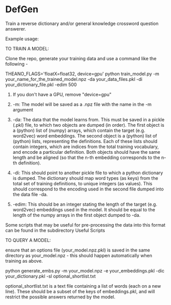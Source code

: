 # DefGen

Train a reverse dictionary and/or general knowledge crossword question answerer.

Example usage:

TO TRAIN A MODEL: 

Clone the repo, generate your training data and use a command like the following - 

THEANO_FLAGS='floatX=float32, device=gpu' python train_model.py -m your_name_for_the_trained_model.npz -da your_data_files.pkl -di your_dictionary_file.pkl -edim 500

1. If you don't have a GPU, remove "device=gpu"

2. -m:  The model will be saved as a .npz file with the name in the -m argument

3. -da: The data that the model learns from. This must be saved in a pickle (.pkl) file, to which two objects are dumped (in order). The first object is a (python) list of (numpy) arrays, which contain the target (e.g. word2vec) word embeddings. The second object is a (python) list of (python) lists, representing the definitions. Each of these lists should contain integers, which are indices from the total training vocabulary, and encode a particular definition. Both objects should have the same length and be aligned (so that the n-th embedding corresponds to the n-th definition). 

4. -di: This should point to another pickle file to which a python dictionary is dumped. The dictionary should map  word types (as keys) from the total set of training definitions, to unique integers (as values). This should correspond to the encoding used in the second file dumped into the data file -da. 

5. -edim: This should be an integer stating the length of the target (e.g. word2vec) embeddings used in the model. It should be equal to the length of the numpy arrays in the first object dumped to -da. 

Some scripts that may be useful for pre-processing the data into this format can be found in the subdirectory Useful Scripts

TO QUERY A MODEL: 

ensure that an options file (your_model.npz.pkl) is saved in the same directory as your_model.npz - this should happen automatically when training as above.

python generate_embs.py -m your_model.npz -e your_embeddings.pkl -dic your_dictionary.pkl -sl optional_shortlist.txt

optional_shortlist.txt is a text file containing a list of words (each on a new line). These should be a subset of the keys of embeddings.pkl, and will restrict the possible answers returned by the model. 



